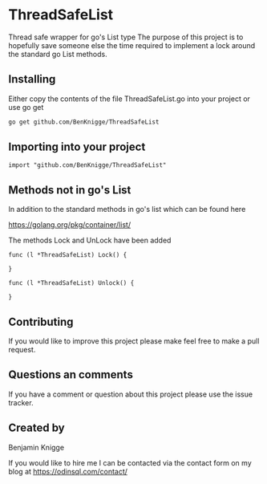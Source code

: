 # ThreadSafeList
Thread safe wrapper for go's List type
The purpose of this project is to hopefully save someone else the time required to implement a lock around the standard go List methods.

## Installing

Either copy the contents of the file ThreadSafeList.go into your project or use go get

```bash
go get github.com/BenKnigge/ThreadSafeList
```

## Importing into your project


```golang
import "github.com/BenKnigge/ThreadSafeList"
```

## Methods not in go's List

In addition to the standard methods  in go's list which can be found here

https://golang.org/pkg/container/list/

The methods Lock and UnLock have been added

```golang
func (l *ThreadSafeList) Lock() {
	
}

func (l *ThreadSafeList) Unlock() {
	
}
```


## Contributing

If you would like to improve this project please make feel free to make a pull request.


## Questions an comments

If you have a comment or question about this project please use the issue tracker. 


## Created by

Benjamin Knigge 

If you would like to hire me I can be contacted via the contact form on my blog at https://odinsql.com/contact/


